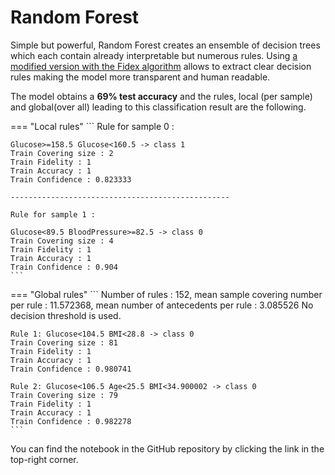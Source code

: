 # Random Forest

Simple but powerful, Random Forest creates an ensemble of decision trees which each contain already interpretable but numerous rules. Using [a modified version with the Fidex algorithm](https://hes-xplain.github.io/documentation/dimlpfidex/training-methods/randforeststrn/) allows to extract clear decision rules making the model more transparent and human readable.  

The model obtains a **69% test accuracy** and the rules, local (per sample) and global(over all) leading to this classification result are the following. 

=== "Local rules"
    ```
    Rule for sample 0 :

    Glucose>=158.5 Glucose<160.5 -> class 1
    Train Covering size : 2
    Train Fidelity : 1
    Train Accuracy : 1
    Train Confidence : 0.823333

    -------------------------------------------------

    Rule for sample 1 :

    Glucose<89.5 BloodPressure>=82.5 -> class 0
    Train Covering size : 4
    Train Fidelity : 1
    Train Accuracy : 1
    Train Confidence : 0.904
    ```

 === "Global rules"
    ```
    Number of rules : 152, mean sample covering number per rule : 11.572368, mean number of antecedents per rule : 3.085526
    No decision threshold is used.

    Rule 1: Glucose<104.5 BMI<28.8 -> class 0
    Train Covering size : 81
    Train Fidelity : 1
    Train Accuracy : 1
    Train Confidence : 0.980741

    Rule 2: Glucose<106.5 Age<25.5 BMI<34.900002 -> class 0
    Train Covering size : 79
    Train Fidelity : 1
    Train Accuracy : 1
    Train Confidence : 0.982278
    ```


You can find the notebook in the GitHub repository by clicking the link in the top-right corner. 